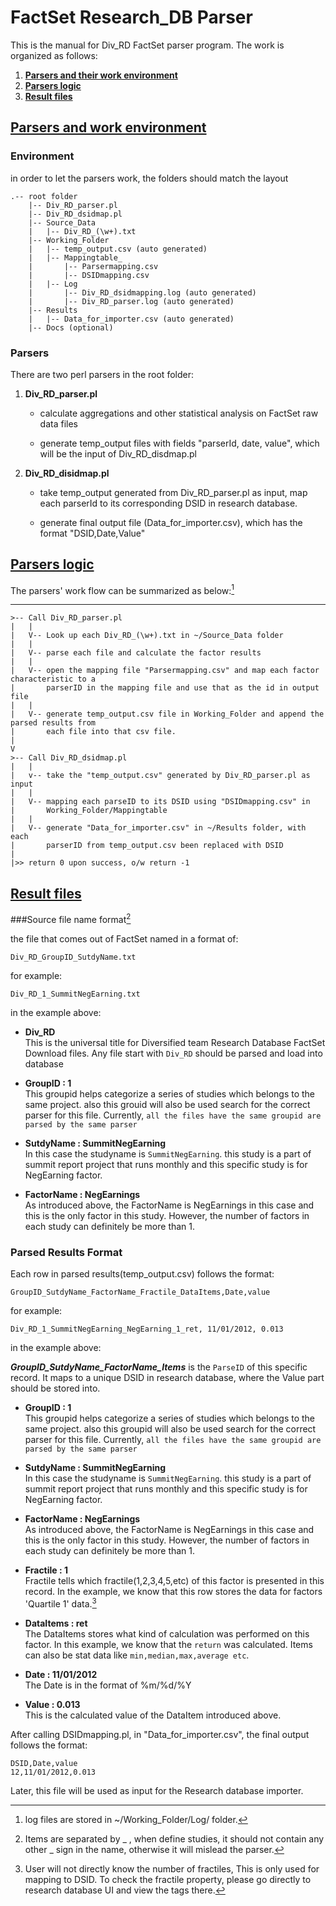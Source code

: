 FactSet Research_DB Parser 
===
This is the manual for Div_RD FactSet parser program. The work is organized as follows:

1.	[**Parsers and their work environment**](#envi)
2.	[**Parsers logic**](#logic)
3. 	[**Result files**](#mapping)

## [Parsers and work environment](id:envi)

### Environment

in order to let the parsers work, the folders should match the layout

	.-- root folder
	    |-- Div_RD_parser.pl
	    |-- Div_RD_dsidmap.pl        
	    |-- Source_Data
	    |   |-- Div_RD_(\w+).txt
	    |-- Working_Folder
	    |   |-- temp_output.csv (auto generated)
	    |   |-- Mappingtable_
	    |		|-- Parsermapping.csv
	    |		|-- DSIDmapping.csv
	    |	|-- Log
	    |		|-- Div_RD_dsidmapping.log (auto generated)
	    |		|-- Div_RD_parser.log (auto generated)
	    |-- Results
	    |	|-- Data_for_importer.csv (auto generated)
	    |-- Docs (optional)
	    
### Parsers

There are two perl parsers in the root folder:

1. **Div_RD_parser.pl**
   * calculate aggregations and other statistical analysis on FactSet raw data files
   
   * generate temp_output files with fields "parserId, date, value", which will be the 
   	 input of Div_RD_disdmap.pl
2. **Div_RD_disidmap.pl** 
	* take temp_output generated from Div_RD_parser.pl as input, map each parserId to its
		corresponding DSID in research database.
		
	* generate final output file (Data_for_importer.csv), which has the format 	 	"DSID,Date,Value"
	
## [Parsers logic](id:logic)

The parsers' work flow can be summarized as below:[^3]
[^3]: log files are stored in ~/Working_Folder/Log/ folder.  
***

	>-- Call Div_RD_parser.pl
	|	|
	|	V-- Look up each Div_RD_(\w+).txt in ~/Source_Data folder
	|	|
	|	V-- parse each file and calculate the factor results
	|	|
	|	V-- open the mapping file "Parsermapping.csv" and map each factor characteristic to a 
	|		parserID in the mapping file and use that as the id in output file
	|	|
	|	V-- generate temp_output.csv file in Working_Folder and append the parsed results from
	|		each file into that csv file.
	|	
	V
	>--	Call Div_RD_dsidmap.pl
	|	|
	|	v-- take the "temp_output.csv" generated by Div_RD_parser.pl as input
	|	|
	|	V-- mapping each parseID to its DSID using "DSIDmapping.csv" in 
	|		Working_Folder/Mappingtable
	|	|
	|	V-- generate "Data_for_importer.csv" in ~/Results folder, with each 
	|		parserID from temp_output.csv been replaced with DSID
	|
	|>> return 0 upon success, o/w return -1


## [Result files](id:mapping)

###Source file name format[^1]
[^1]: Items are separated by \_ , when define studies, it should 		not contain any other \_ sign 		in the name, otherwise it will mislead the parser.

the file that comes out of FactSet named in a format of:

	Div_RD_GroupID_SutdyName.txt

for example:
	
	Div_RD_1_SummitNegEarning.txt

in the example above:

- **Div_RD**  
	This is the universal title for Diversified team Research Database FactSet Download files. Any file start with `Div_RD` should be parsed and load into database

- **GroupID : 1**  
	This groupid helps categorize a series of studies which belongs 	to the same project. also this grouid will also be used 	search for the correct parser for this file. Currently,
	`all the files have the same groupid are parsed by the same parser`
	
- **SutdyName : SummitNegEarning**  
	In this case the studyname is `SummitNegEarning`. this study is
	a part of summit report project that runs monthly and this	specific study is for NegEarning factor.

- **FactorName : NegEarnings**  
	As introduced above, the FactorName is NegEarnings in this
	case and this is the only factor in this study. However, the 	number of factors in each study can definitely be more than 1.
	

	
### Parsed Results Format
	
Each row in parsed results(temp_output.csv) follows the format:
	
	GroupID_SutdyName_FactorName_Fractile_DataItems,Date,value

for example:
	
	Div_RD_1_SummitNegEarning_NegEarning_1_ret, 11/01/2012, 0.013

in the example above:

 ***GroupID_SutdyName_FactorName_Items*** is the `ParseID` of this specific record. It maps to a unique DSID in research database, where the Value part should be stored into. 

- **GroupID : 1**  
	This groupid helps categorize a series of studies which belongs 	to the same project. also this groupid will also be used 	search for the correct parser for this file. Currently,
	`all the files have the same groupid are parsed by the same parser`
	
- **SutdyName : SummitNegEarning**  
	In this case the studyname is `SummitNegEarning`. this study is
	a part of summit report project that runs monthly and this	specific study is for NegEarning factor.

- **FactorName : NegEarnings**  
	As introduced above, the FactorName is NegEarnings in this
	case and this is the only factor in this study. However, the 	number of factors in each study can definitely be more than 1.	
- **Fractile : 1**  
	Fractile tells which fractile(1,2,3,4,5,etc) of this factor is presented in this record. 	In the example, we know that this row stores the data for factors 'Quartile 1' data.[^2]
[^2]:	User will not directly know the number of fractiles, This is only used for mapping to DSID. 		To check the fractile property, please go directly to research database UI and view the 		tags there.
	   
- **DataItems : ret**  
	The DataItems stores what kind of calculation was performed on this factor.
	In this example, we know that the `return` was calculated. Items can also be stat data like `min,median,max,average etc`. 

- **Date :	11/01/2012**  
	The Date is in the format of %m/%d/%Y

- **Value : 0.013**  
	This is the calculated value of the DataItem introduced above.
	
After calling DSIDmapping.pl, in "Data_for_importer.csv", the final output follows the format:

	DSID,Date,value
	12,11/01/2012,0.013

Later, this file will be used as input for the Research database importer.